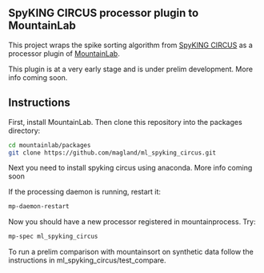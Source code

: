 ## SpyKING CIRCUS processor plugin to MountainLab

This project wraps the spike sorting algorithm from [SpyKING CIRCUS](http://www.yger.net/software/spyking-circus/) as a processor plugin of [MountainLab](https://github.com/magland/mountainlab).

This plugin is at a very early stage and is under prelim development. More info coming soon.

## Instructions

First, install MountainLab. Then clone this repository into the packages directory:

```bash
cd mountainlab/packages
git clone https://github.com/magland/ml_spyking_circus.git
```
Next you need to install spyking circus using anaconda. More info coming soon


If the processing daemon is running, restart it:

```bash
mp-daemon-restart
```

Now you should have a new processor registered in mountainprocess. Try:

```bash
mp-spec ml_spyking_circus
```

To run a prelim comparison with mountainsort on synthetic data follow the instructions in ml_spyking_circus/test_compare.


